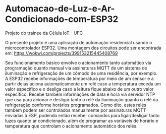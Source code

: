 # Automacao-de-Luz-e-Ar-Condicionado-com-ESP32
Projeto do trainee da Célula IoT - UFC

O presente projeto é uma aplicação de automação residencial usando o microcontrolador ESP32. Uma montagem dos circuitos pode ser encontrada em: https://wokwi.com/projects/399153215445408769

Seu funcionamento básico envolve o acionamento tanto automático via programação quanto manual via assinaturas MQTT de um sistema de iluminação e refrigeração de um cõmodo de uma residễncia, por exemplo. A ESP32 recebe informações de temperatura por meio de um sensor e a partir delas aciona automaticamente um relé caso a temperatura exceda um valor específico e o desliga caso a leitura fique abaixo de um outro valor específico. Recebe também informações de data e hora via servidor NTP que usa para acionar e desligar tanto o relé da iluminação quanto o relé da refrigeração conforme horários programados. Como dito, estes relés também podem ser controlados manualmente por assinaturas MQTT enviadas à ESP, podendo então receber comandos para ligar/desligar tanto luzes quanto ar condicionado, além de programar as variáveis de horário e temperatura que controlam o acionamento automático dos relés. 

